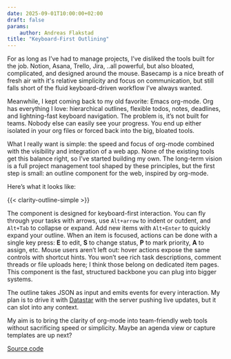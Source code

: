 ```yaml
---
date: 2025-09-01T10:00:00+02:00
draft: false
params:
    author: Andreas Flakstad
title: "Keyboard-First Outlining"
---
```


For as long as I’ve had to manage projects, I’ve disliked the tools built for the job.
Notion, Asana, Trello, Jira, ..all powerful, but also bloated, complicated, and designed around the mouse. Basecamp is a nice breath of fresh air with it's relative simplicity and focus on communication, but still falls short of the fluid keyboard-driven workflow I’ve always wanted.

Meanwhile, I kept coming back to my old favorite: Emacs org-mode.
Org has everything I love: hierarchical outlines, flexible todos, notes, deadlines, and lightning-fast keyboard navigation. The problem is, it’s not built for teams. Nobody else can easily see your progress. You end up either isolated in your org files or forced back into the big, bloated tools.

What I really want is simple: the speed and focus of org-mode combined with the visibility and integration of a web app. None of the existing tools get this balance right, so I’ve started building my own. The long-term vision is a full project management tool shaped by these principles, but the first step is small: an outline component for the web, inspired by org-mode.

<!--more-->

Here’s what it looks like:

{{< clarity-outline-simple >}}

The component is designed for keyboard-first interaction. You can fly through your tasks with arrows, use `Alt+arrow` to indent or outdent, and `Alt+Tab` to collapse or expand. Add new items with `Alt+Enter` to quickly expand your outline. When an item is focused, actions can be done with a single key press: **E** to edit, **S** to change status, **P** to mark priority, **A** to assign, etc. Mouse users aren’t left out: hover actions expose the same controls with shortcut hints. You won’t see rich task descriptions, comment threads or file uploads here; I think those belong on dedicated item pages. This component is the fast, structured backbone you can plug into bigger systems.

The outline takes JSON as input and emits events for every interaction. My plan is to drive it with [Datastar](https://data-star.dev/) with the server pushing live updates, but it can slot into any context.

My aim is to bring the clarity of org-mode into team-friendly web tools without sacrificing speed or simplicity. Maybe an agenda view or capture templates are up next?

[Source code](https://github.com/flakstad/clarity-outline)
